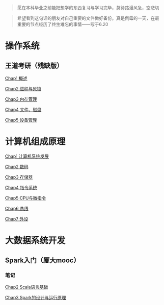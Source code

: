 >愿在本科毕业之前能把想学的东西复习与学习完毕，莫待路漫风急，空悲切

>希望看到这句话的朋友对自己重要的文件做好备份。真是倒霉的一天，在最重要的节点经历了终生难忘的事情——写于6.20


# 操作系统

## 王道考研（残缺版）

[Chap1 概述](./操作系统/Chap1.md)

[Chap2 进程与死锁](./操作系统/Chap2.md)

[Chap3 内存管理](./操作系统/Chap3.md)

[Chap4 文件、磁盘](./操作系统/Chap4.md)

[Chap5 设备管理](./操作系统/Chap5.md)

# 计算机组成原理

[Chap1 计算机系统发展](./计算机组成原理/Chap1.md)

[Chap2 数码](./计算机组成原理/Chap2.md)

[Chap3 存储器](./计算机组成原理/Chap3.md)

[Chap4 指令系统](./计算机组成原理/Chap4.md)

[Chap5 CPU与微指令](./计算机组成原理/Chap5.md)

[Chap6 总线](./计算机组成原理/Chap6.md)

[Chap7 外设](./计算机组成原理/Chap7.md)

# 大数据系统开发

## Spark入门（厦大mooc）

### 笔记

[Chap2 Scala语言基础](./大数据系统开发/Chap2.md)

[Chap3 Spark的设计与运行原理](./大数据系统开发/Chap3.md)














